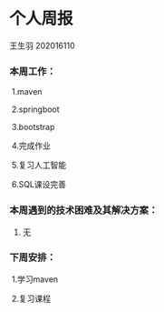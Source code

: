 # 个人周报

王生羽 202016110

### 本周工作：

​	1.maven

​	2.springboot

​	3.bootstrap

​	4.完成作业

​	5.复习人工智能

​	6.SQL课设完善

### 本周遇到的技术困难及其解决方案：

1. 无

### 下周安排：

​	1.学习maven

​	2.复习课程

